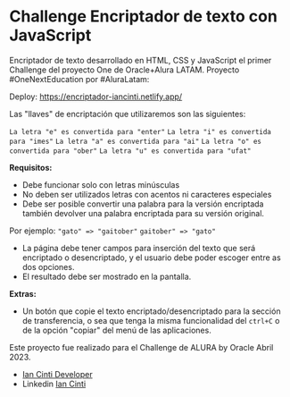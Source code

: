 # Challenge Encriptador de texto con JavaScript
Encriptador de texto desarrollado en HTML, CSS y JavaScript el primer Challenge del proyecto One de Oracle+Alura LATAM. Proyecto #OneNextEducation por #AluraLatam: 

Deploy: https://encriptador-iancinti.netlify.app/

Las "llaves" de encriptación que utilizaremos son las siguientes:

`La letra "e" es convertida para "enter"`
`La letra "i" es convertida para "imes"`
`La letra "a" es convertida para "ai"`
`La letra "o" es convertida para "ober"`
`La letra "u" es convertida para "ufat"`

**Requisitos:**
- Debe funcionar solo con letras minúsculas
- No deben ser utilizados letras con acentos ni caracteres especiales
- Debe ser posible convertir una palabra para la versión encriptada también devolver una palabra encriptada para su versión original. 

Por ejemplo:
`"gato" => "gaitober"`
`gaitober" => "gato"`

- La página debe tener campos para 
inserción del texto que será encriptado o desencriptado, y el usuario debe poder escoger entre as dos opciones.
- El resultado debe ser mostrado en la pantalla.

**Extras:**
- Un botón que copie el texto encriptado/desencriptado para la sección de transferencia, o sea que tenga la misma funcionalidad del `ctrl+C` o de la opción "copiar" del menú de las aplicaciones.

Este proyecto fue realizado para el Challenge de ALURA by Oracle Abril 2023. 

- [Ian Cinti Developer](https://iancinti.netlify.app/)
- Linkedin [Ian Cinti](https://www.linkedin.com/in/ian-cinti/)
